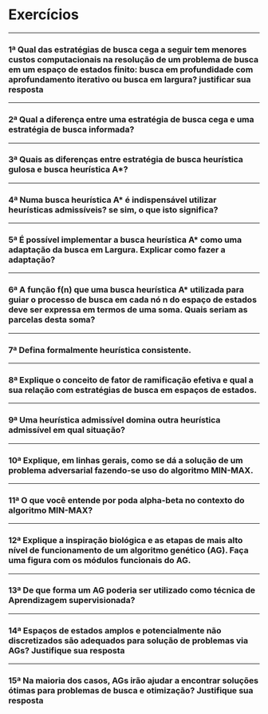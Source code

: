 # Exercícios

---
### 1ª Qual das estratégias de busca cega a seguir tem menores custos computacionais na resolução de um problema de busca em um espaço de estados finito: busca em profundidade com aprofundamento iterativo ou busca em largura? justificar sua resposta

---
### 2ª Qual a diferença entre uma estratégia de busca cega e uma estratégia de busca informada?

---
### 3ª Quais as diferenças entre estratégia de busca heurística gulosa e busca heurística A*?

---
### 4ª Numa busca heurística A* é indispensável utilizar heurísticas admissíveis? se sim, o que isto significa?

---
### 5ª É possível implementar a busca heurística A* como uma adaptação da busca em Largura. Explicar como fazer a adaptação? 

---
### 6ª A função f(n) que uma busca heurística A* utilizada para guiar o processo de busca em cada nó n do espaço de estados  deve ser expressa em termos de uma soma. Quais seriam as parcelas desta soma?

---
### 7ª Defina formalmente heurística consistente.

---
### 8ª Explique o conceito de fator de ramificação efetiva e qual a sua relação com estratégias de busca em espaços de estados. 

---
### 9ª Uma heurística admissível domina outra heurística admissível em qual situação? 

---
### 10ª Explique, em linhas gerais, como se dá a solução de um problema adversarial fazendo-se uso do algoritmo MIN-MAX.

---
### 11ª O que você entende por poda alpha-beta no contexto do algoritmo MIN-MAX?

---
### 12ª Explique a inspiração biológica e as etapas de mais alto nível de funcionamento de um algoritmo genético (AG). Faça uma figura com os módulos funcionais do AG. 

---
### 13ª De que forma um AG poderia ser utilizado como técnica de Aprendizagem supervisionada?

---
### 14ª Espaços de estados amplos e potencialmente não discretizados são adequados para solução de problemas via AGs? Justifique sua resposta

---
### 15ª Na maioria dos casos, AGs irão ajudar a encontrar soluções ótimas para problemas de busca e otimização? Justifique sua resposta

